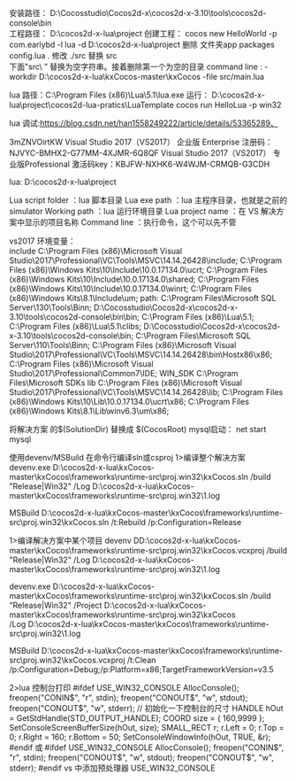 安装路径：  D:\Cocosstudio\Cocos2d-x\cocos2d-x-3.10\tools\cocos2d-console\bin  
工程路径： D:\cocos2d-x-lua\project
创建工程：  cocos new  HelloWorld -p com.earlybd -l lua -d D:\cocos2d-x-lua\project
删除 文件夹app  packages  config.lua
<ProjectHome>.</ProjectHome> 修改 <ProjectHome>./src</ProjectHome>  替换 src\
下面"src\ ” 替换为空字符串。接着删除第一个为空的目录
command line :  -workdir D:\cocos2d-x-lua\kxCocos-master\kxCocos -file src/main.lua



lua 路径：C:\Program Files (x86)\Lua\5.1\lua.exe
运行：
D:\cocos2d-x-lua\project\cocos2d-lua-pratics\LuaTemplate
cocos run HelloLua -p win32

lua 调试:https://blog.csdn.net/han1558249222/article/details/53365289、

3mZNVOirtKW
Visual Studio 2017（VS2017） 企业版 Enterprise 注册码：NJVYC-BMHX2-G77MM-4XJMR-6Q8QF
Visual Studio 2017（VS2017） 专业版Professional 激活码key：KBJFW-NXHK6-W4WJM-CRMQB-G3CDH

lua: D:\cocos2d-x-lua\project

Lua script folder    ：lua 脚本目录
Lua exe path         ：lua 主程序目录，也就是之前的 simulator
Working path       ：lua 运行环境目录
Lua project name ：在 VS 解决方案中显示的项目名称
Command line     ：执行命令，这个可以先不管


vs2017 环境变量：  
include
C:\Program Files (x86)\Microsoft Visual Studio\2017\Professional\VC\Tools\MSVC\14.14.26428\include;
C:\Program Files (x86)\Windows Kits\10\Include\10.0.17134.0\ucrt;
C:\Program Files (x86)\Windows Kits\10\Include\10.0.17134.0\shared;
C:\Program Files (x86)\Windows Kits\10\Include\10.0.17134.0\winrt;
C:\Program Files (x86)\Windows Kits\8.1\Include\um;
path:
C:\Program Files\Microsoft SQL Server\130\Tools\Binn\;
D:\Cocosstudio\Cocos2d-x\cocos2d-x-3.10\tools\cocos2d-console\bin\bin;
C:\Program Files (x86)\Lua\5.1;
C:\Program Files (x86)\Lua\5.1\clibs;
D:\Cocosstudio\Cocos2d-x\cocos2d-x-3.10\tools\cocos2d-console\bin;
C:\Program Files\Microsoft SQL Server\110\Tools\Binn\;
C:\Program Files (x86)\Microsoft Visual Studio\2017\Professional\VC\Tools\MSVC\14.14.26428\bin\Hostx86\x86;
C:\Program Files (x86)\Microsoft Visual Studio\2017\Professional\Common7\IDE;
WIN_SDK
C:\Program Files\Microsoft SDKs
lib
C:\Program Files (x86)\Microsoft Visual Studio\2017\Professional\VC\Tools\MSVC\14.14.26428\lib;
C:\Program Files (x86)\Windows Kits\10\Lib\10.0.17134.0\ucrt\x86;
C:\Program Files (x86)\Windows Kits\8.1\Lib\winv6.3\um\x86;

将解决方案 的$(SolutionDir)  替换成 $(CocosRoot)
mysql启动：  net start mysql


使用devenv/MSBuild 在命令行编译sln或csproj
1>编译整个解决方案
devenv.exe D:\cocos2d-x-lua\kxCocos-master\kxCocos\frameworks\runtime-src\proj.win32\kxCocos.sln  /build "Release|Win32" 
 /Log  D:\cocos2d-x-lua\kxCocos-master\kxCocos\frameworks\runtime-src\proj.win32\1.log

MSBuild   D:\cocos2d-x-lua\kxCocos-master\kxCocos\frameworks\runtime-src\proj.win32\kxCocos.sln   /t:Rebuild /p:Configuration=Release

1>编译解决方案中某个项目
devenv DD:\cocos2d-x-lua\kxCocos-master\kxCocos\frameworks\runtime-src\proj.win32\kxCocos.vcxproj   /build "Release|Win32" 
 /Log  D:\cocos2d-x-lua\kxCocos-master\kxCocos\frameworks\runtime-src\proj.win32\1.log

devenv.exe D:\cocos2d-x-lua\kxCocos-master\kxCocos\frameworks\runtime-src\proj.win32\kxCocos.sln /build "Release|Win32" 
/Project D:\cocos2d-x-lua\kxCocos-master\kxCocos\frameworks\runtime-src\proj.win32\kxCocos  
 /Log  D:\cocos2d-x-lua\kxCocos-master\kxCocos\frameworks\runtime-src\proj.win32\1.log

MSBuild D:\cocos2d-x-lua\kxCocos-master\kxCocos\frameworks\runtime-src\proj.win32\kxCocos.vcxproj   /t:Clean
/p:Configuration=Debug;/p:Platform=x86;TargetFrameworkVersion=v3.5

2>lua  控制台打印
#ifdef USE_WIN32_CONSOLE
	AllocConsole();
	freopen("CONIN$", "r", stdin);
	freopen("CONOUT$", "w", stdout);
	freopen("CONOUT$", "w", stderr);
	// 初始化一下控制台的尺寸
	HANDLE hOut = GetStdHandle(STD_OUTPUT_HANDLE);
	COORD size = { 160,9999 };
	SetConsoleScreenBufferSize(hOut, size);
	SMALL_RECT r;
	r.Left = 0;
	r.Top = 0;
	r.Right = 160;
	r.Bottom = 50;
	SetConsoleWindowInfo(hOut, TRUE, &r);
#endif
或 
#ifdef USE_WIN32_CONSOLE
	AllocConsole();
	freopen("CONIN$", "r", stdin);
	freopen("CONOUT$", "w", stdout);
	freopen("CONOUT$", "w", stderr);
#endif
vs 中添加预处理器  USE_WIN32_CONSOLE












